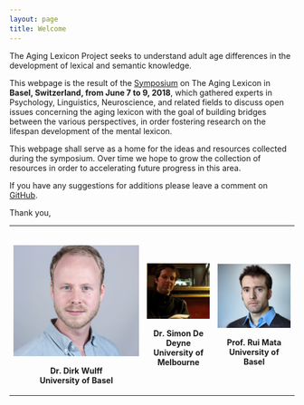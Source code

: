 ```yaml
---
layout: page
title: Welcome
---
```


The Aging Lexicon Project seeks to understand adult age differences in the development of lexical and semantic knowledge.

This webpage is the result of the [Symposium](https://aginglexicon.github.io/menu/symposium.html) on The Aging Lexicon in <b>Basel, Switzerland, from June 7 to 9, 2018</b>, which gathered experts in Psychology, Linguistics, Neuroscience, and related fields to discuss open issues concerning the aging lexicon with the goal of building bridges between the various perspectives, in order fostering research on the lifespan development of the mental lexicon. 

This webpage shall serve as a home for the ideas and resources collected during the symposium. Over time we hope to grow the collection of resources in order to accelerating future progress in this area.

If you have any suggestions for additions please leave a comment on [GitHub](https://github.com/aginglexicon/aginglexicon.github.io/issues/new).

Thank you,


<table class="tg"  style="cellspacing:0; cellpadding:0; border:none">
  <tr>
    <th>
  	  <p align="center"><br>
        <img alt="" src="https://raw.githubusercontent.com/aginglexicon/aginglexicon.github.io/master/assets/img/dirk_cut.png" style="height=150"><br>
        <p align="center">
          Dr. Dirk Wulff<br>University of Basel
        </p>
      </p>  
    </th>
    <th>
  	  <p align="center"><br>
        <img alt="" src="https://raw.githubusercontent.com/aginglexicon/aginglexicon.github.io/master/assets/img/simon_cut.png" style="height=150"><br>
        <p align="center">
          Dr. Simon De Deyne<br>University of Melbourne
        </p>
      </p>  
    </th>
    <th>
  	  <p align="center"><br>
        <img alt="" src="https://raw.githubusercontent.com/aginglexicon/aginglexicon.github.io/master/assets/img/rui_cut.png" style="height=150"><br>
        <p align="center">
          Prof. Rui Mata<br>University of Basel
        </p>
      </p>  
    </th>   
  </table>